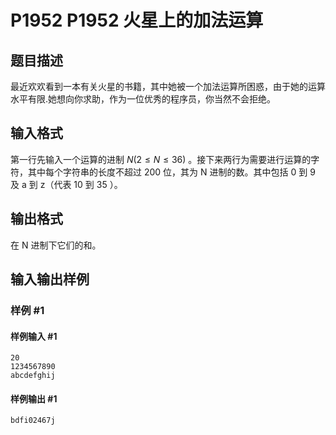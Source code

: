 # P1952 P1952 火星上的加法运算

## 题目描述

最近欢欢看到一本有关火星的书籍，其中她被一个加法运算所困惑，由于她的运算水平有限.她想向你求助，作为一位优秀的程序员，你当然不会拒绝。

## 输入格式

第一行先输入一个运算的进制 $N\left(2 \le N \le 36\right)$ 。接下来两行为需要进行运算的字符，其中每个字符串的长度不超过 $200$ 位，其为 N 进制的数。其中包括 $0$ 到 $9$ 及 a 到 z（代表 $10$ 到 $35$ ）。

## 输出格式

在 N 进制下它们的和。

## 输入输出样例

### 样例 #1

#### 样例输入 #1

```
20
1234567890
abcdefghij
```

#### 样例输出 #1

```
bdfi02467j
```
